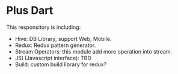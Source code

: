 # Plus Dart
This responsitory is including:
 - Hive: DB Library, support Web, Mobile.
 - Redux: Redux pattern generator.
 - Stream Operators: this module add more operation into stream.
 - JSI (Javascript interface): TBD
 - Build: custom build library for redux?